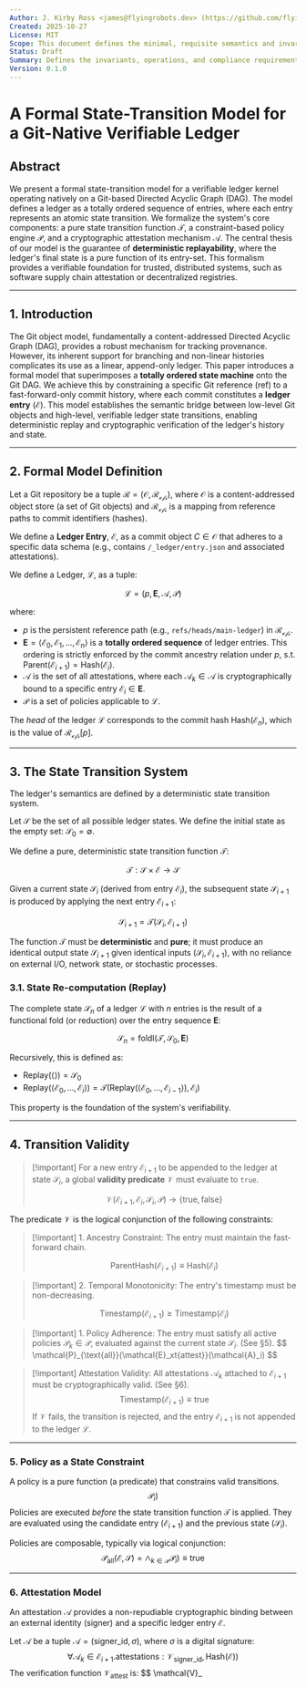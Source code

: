 ```yaml
---
Author: J. Kirby Ross <james@flyingrobots.dev> (https://github.com/flyingrobots) 
Created: 2025-10-27
License: MIT
Scope: This document defines the minimal, requisite semantics and invariants that a Git-native ledger implementation must satisfy to be considered compliant.
Status: Draft
Summary: Defines the invariants, operations, and compliance requirements for a Git-native append-only ledger.
Version: 0.1.0 
---
```


# **A Formal State-Transition Model for a Git-Native Verifiable Ledger**

## Abstract

We present a formal state-transition model for a verifiable ledger kernel operating natively on a Git-based Directed Acyclic Graph (DAG). The model defines a ledger as a totally ordered sequence of entries, where each entry represents an atomic state transition. We formalize the system's core components: a pure state transition function $\mathcal{T}$, a constraint-based policy engine $\mathcal{P}$, and a cryptographic attestation mechanism $\mathcal{A}$. The central thesis of our model is the guarantee of **deterministic replayability**, where the ledger's final state is a pure function of its entry-set. This formalism provides a verifiable foundation for trusted, distributed systems, such as software supply chain attestation or decentralized registries.

---

## 1. Introduction

The Git object model, fundamentally a content-addressed Directed Acyclic Graph (DAG), provides a robust mechanism for tracking provenance. However, its inherent support for branching and non-linear histories complicates its use as a linear, append-only ledger. This paper introduces a formal model that superimposes a **totally ordered state machine** onto the Git DAG. We achieve this by constraining a specific Git reference (ref) to a fast-forward-only commit history, where each commit constitutes a **ledger entry** ($\mathcal{E}$). This model establishes the semantic bridge between low-level Git objects and high-level, verifiable ledger state transitions, enabling deterministic replay and cryptographic verification of the ledger's history and state.

---

## 2. Formal Model Definition

Let a Git repository be a tuple $\mathcal{R} = (\mathcal{O}, \mathcal{R_{efs}})$, where $\mathcal{O}$ is a content-addressed object store (a set of Git objects) and $\mathcal{R_{efs}}$ is a mapping from reference paths to commit identifiers (hashes).

We define a **Ledger Entry**, $\mathcal{E}$, as a commit object $C \in \mathcal{O}$ that adheres to a specific data schema (e.g., contains `/_ledger/entry.json` and associated attestations).

We define a Ledger, $\mathcal{L}$, as a tuple:

$$
\mathcal{L} = (p, \mathbf{E}, \mathcal{A}, \mathcal{P})
$$

where:

- $p$ is the persistent reference path (e.g., `refs/heads/main-ledger`) in $\mathcal{R_{efs}}$.
- $\mathbf{E} = \langle \mathcal{E}_0, \mathcal{E}_1, \dots, \mathcal{E}_n \rangle$ is a **totally ordered sequence** of ledger entries. This ordering is strictly enforced by the commit ancestry relation under $p$, s.t. $\text{Parent}(\mathcal{E}_{i+1}) = \text{Hash}(\mathcal{E}_i)$.
- $\mathcal{A}$ is the set of all attestations, where each $\mathcal{A}_k \in \mathcal{A}$ is cryptographically bound to a specific entry $\mathcal{E}_i \in \mathbf{E}$.
- $\mathcal{P}$ is a set of policies applicable to $\mathcal{L}$.

The _head_ of the ledger $\mathcal{L}$ corresponds to the commit hash $\text{Hash}(\mathcal{E}_n)$, which is the value of $\mathcal{R_{efs}}[p]$.

---

## 3. The State Transition System

The ledger's semantics are defined by a deterministic state transition system.

Let $\mathcal{S}$ be the set of all possible ledger states. We define the initial state as the empty set: $\mathcal{S}_0 = \emptyset$.

We define a pure, deterministic state transition function $\mathcal{T}$:

$$
\mathcal{T} : \mathcal{S} \times \mathcal{E} \to \mathcal{S}
$$

Given a current state $\mathcal{S}_i$ (derived from entry $\mathcal{E}_i$), the subsequent state $\mathcal{S}_{i+1}$ is produced by applying the next entry $\mathcal{E}_{i+1}$:

$$
\mathcal{S}_{i+1} = \mathcal{T}(\mathcal{S}_i, \mathcal{E}_{i+1})
$$

The function $\mathcal{T}$ must be **deterministic** and **pure**; it must produce an identical output state $\mathcal{S}_{i+1}$ given identical inputs $(\mathcal{S}_i, \mathcal{E}_{i+1})$, with no reliance on external I/O, network state, or stochastic processes.

### 3.1. State Re-computation (Replay)

The complete state $\mathcal{S}_n$ of a ledger $\mathcal{L}$ with $n$ entries is the result of a functional fold (or reduction) over the entry sequence $\mathbf{E}$:

$$
\mathcal{S}_n = \text{foldl}(\mathcal{T}, \mathcal{S}_0, \mathbf{E})
$$

Recursively, this is defined as:

- $\text{Replay}(\langle \rangle) = \mathcal{S}_0$
- $\text{Replay}(\langle \mathcal{E}_0, \dots, \mathcal{E}_i \rangle) = \mathcal{T}(\text{Replay}(\langle \mathcal{E}_0, \dots, \mathcal{E}_{i-1} \rangle), \mathcal{E}_i)$

This property is the foundation of the system's verifiability.

---

## 4. Transition Validity

> [!important] For a new entry $\mathcal{E}_{i+1}$ to be appended to the ledger at state $\mathcal{S}_i$, a global **validity predicate** $\mathcal{V}$ must evaluate to `true`.
>
> $$
> \mathcal{V}(\mathcal{E}_{i+1}, \mathcal{E}_i, \mathcal{S}_i, \mathcal{P}) \to \{\text{true}, \text{false}\}
> $$

The predicate $\mathcal{V}$ is the logical conjunction of the following constraints:

> [!important] 1. Ancestry Constraint: The entry must maintain the fast-forward chain.
>
> $$
> \text{ParentHash}(\mathcal{E}_{i+1}) \equiv \text{Hash}(\mathcal{E}_i)
> $$

> [!important] 2. Temporal Monotonicity: The entry's timestamp must be non-decreasing.
>
> $$
> \text{Timestamp}(\mathcal{E}_{i+1}) \geq \text{Timestamp}(\mathcal{E}_i)
> $$

> [!important] 1. Policy Adherence: The entry must satisfy all active policies $\mathcal{P}_k \in \mathcal{P}$, evaluated against the current state $\mathcal{S}_i$. (See §5).
> $$
> \mathcal{P}_{\text{all}}(\mathcal{E}_xt{attest}}(\mathcal{A}_i)
> $$

> [!important] Attestation Validity: All attestations $\mathcal{A}_k$ attached to $\mathcal{E}_{i+1}$ must be cryptographically valid. (See §6).
> $$
> \text{Timestamp}(\mathcal{E}_{i+1}) \equiv \text{true}
> $$
> If $\mathcal{V}$ fails, the transition is rejected, and the entry $\mathcal{E}_{i+1}$ is not appended to the ledger $\mathcal{L}$.

---

### **5. Policy as a State Constraint**

A policy is a pure function (a predicate) that constrains valid transitions.
$$
\mathcal{P}_i)
$$
Policies are executed _before_ the state transition function $\mathcal{T}$ is applied. They are evaluated using the candidate entry ($\mathcal{E}_{i+1}$) and the previous state ($\mathcal{S}_i$).

Policies are composable, typically via logical conjunction:
$$
\mathcal{P}_{\text{all}}(\mathcal{E}, \mathcal{S}) = \bigwedge_{k \in \mathcal{P}} \mathcal{P}_i) \equiv \text{true}
$$

---

### **6. Attestation Model**

An attestation $\mathcal{A}$ provides a non-repudiable cryptographic binding between an external identity (signer) and a specific ledger entry $\mathcal{E}$.

Let $\mathcal{A}$ be a tuple $\mathcal{A} = (\text{signer\_id}, \sigma)$, where $\sigma$ is a digital signature:
$$
\forall \mathcal{A}_k \in \mathcal{E}_{i+1}.\text{attestations} : \mathcal{V}_{\text{signer\_id}}, \text{Hash}(\mathcal{E}))
$$
The verification function $\mathcal{V}_{\text{attest}}$ is:
$$
\mathcal{V}_
